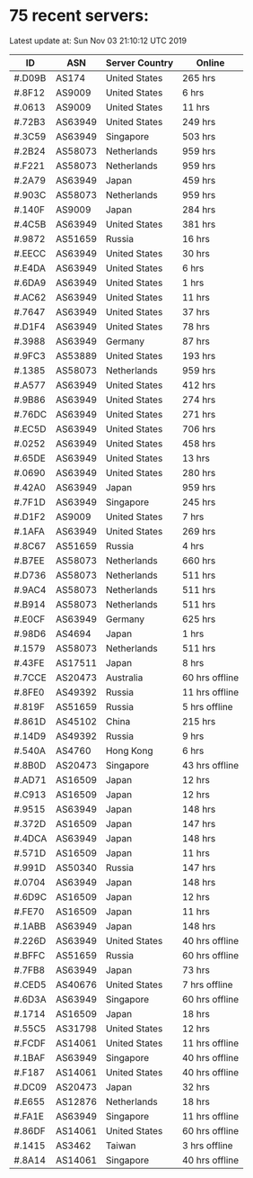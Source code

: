 # 75 recent servers:

Latest update at: Sun Nov 03 21:10:12 UTC 2019

| ID | ASN | Server Country | Online |
| -- | --- | -------------- | ------ |
| #.D09B | AS174 | United States | 265 hrs |
| #.8F12 | AS9009 | United States | 6 hrs |
| #.0613 | AS9009 | United States | 11 hrs |
| #.72B3 | AS63949 | United States | 249 hrs |
| #.3C59 | AS63949 | Singapore | 503 hrs |
| #.2B24 | AS58073 | Netherlands | 959 hrs |
| #.F221 | AS58073 | Netherlands | 959 hrs |
| #.2A79 | AS63949 | Japan | 459 hrs |
| #.903C | AS58073 | Netherlands | 959 hrs |
| #.140F | AS9009 | Japan | 284 hrs |
| #.4C5B | AS63949 | United States | 381 hrs |
| #.9872 | AS51659 | Russia | 16 hrs |
| #.EECC | AS63949 | United States | 30 hrs |
| #.E4DA | AS63949 | United States | 6 hrs |
| #.6DA9 | AS63949 | United States | 1 hrs |
| #.AC62 | AS63949 | United States | 11 hrs |
| #.7647 | AS63949 | United States | 37 hrs |
| #.D1F4 | AS63949 | United States | 78 hrs |
| #.3988 | AS63949 | Germany | 87 hrs |
| #.9FC3 | AS53889 | United States | 193 hrs |
| #.1385 | AS58073 | Netherlands | 959 hrs |
| #.A577 | AS63949 | United States | 412 hrs |
| #.9B86 | AS63949 | United States | 274 hrs |
| #.76DC | AS63949 | United States | 271 hrs |
| #.EC5D | AS63949 | United States | 706 hrs |
| #.0252 | AS63949 | United States | 458 hrs |
| #.65DE | AS63949 | United States | 13 hrs |
| #.0690 | AS63949 | United States | 280 hrs |
| #.42A0 | AS63949 | Japan | 959 hrs |
| #.7F1D | AS63949 | Singapore | 245 hrs |
| #.D1F2 | AS9009 | United States | 7 hrs |
| #.1AFA | AS63949 | United States | 269 hrs |
| #.8C67 | AS51659 | Russia | 4 hrs |
| #.B7EE | AS58073 | Netherlands | 660 hrs |
| #.D736 | AS58073 | Netherlands | 511 hrs |
| #.9AC4 | AS58073 | Netherlands | 511 hrs |
| #.B914 | AS58073 | Netherlands | 511 hrs |
| #.E0CF | AS63949 | Germany | 625 hrs |
| #.98D6 | AS4694 | Japan | 1 hrs |
| #.1579 | AS58073 | Netherlands | 511 hrs |
| #.43FE | AS17511 | Japan | 8 hrs |
| #.7CCE | AS20473 | Australia | 60 hrs offline |
| #.8FE0 | AS49392 | Russia | 11 hrs offline |
| #.819F | AS51659 | Russia | 5 hrs offline |
| #.861D | AS45102 | China | 215 hrs |
| #.14D9 | AS49392 | Russia | 9 hrs |
| #.540A | AS4760 | Hong Kong | 6 hrs |
| #.8B0D | AS20473 | Singapore | 43 hrs offline |
| #.AD71 | AS16509 | Japan | 12 hrs |
| #.C913 | AS16509 | Japan | 12 hrs |
| #.9515 | AS63949 | Japan | 148 hrs |
| #.372D | AS16509 | Japan | 147 hrs |
| #.4DCA | AS63949 | Japan | 148 hrs |
| #.571D | AS16509 | Japan | 11 hrs |
| #.991D | AS50340 | Russia | 147 hrs |
| #.0704 | AS63949 | Japan | 148 hrs |
| #.6D9C | AS16509 | Japan | 12 hrs |
| #.FE70 | AS16509 | Japan | 11 hrs |
| #.1ABB | AS63949 | Japan | 148 hrs |
| #.226D | AS63949 | United States | 40 hrs offline |
| #.BFFC | AS51659 | Russia | 60 hrs offline |
| #.7FB8 | AS63949 | Japan | 73 hrs |
| #.CED5 | AS40676 | United States | 7 hrs offline |
| #.6D3A | AS63949 | Singapore | 60 hrs offline |
| #.1714 | AS16509 | Japan | 18 hrs |
| #.55C5 | AS31798 | United States | 12 hrs |
| #.FCDF | AS14061 | United States | 11 hrs offline |
| #.1BAF | AS63949 | Singapore | 40 hrs offline |
| #.F187 | AS14061 | United States | 40 hrs offline |
| #.DC09 | AS20473 | Japan | 32 hrs |
| #.E655 | AS12876 | Netherlands | 18 hrs |
| #.FA1E | AS63949 | Singapore | 11 hrs offline |
| #.86DF | AS14061 | United States | 60 hrs offline |
| #.1415 | AS3462 | Taiwan | 3 hrs offline |
| #.8A14 | AS14061 | Singapore | 40 hrs offline |

